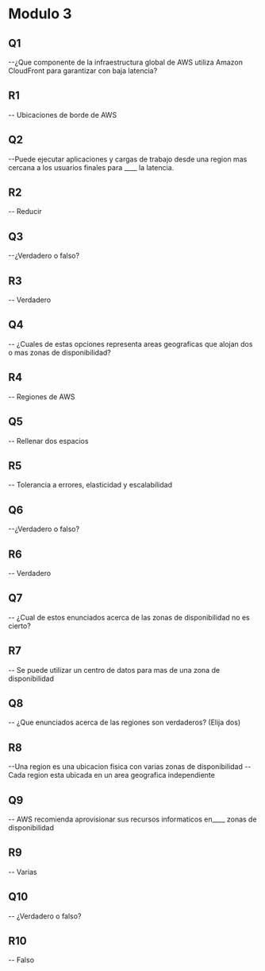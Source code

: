 # Modulo 3

## Q1

--¿Que componente de la infraestructura global de AWS utiliza Amazon CloudFront para garantizar con baja latencia?

## R1

-- Ubicaciones de borde de AWS

## Q2

--Puede ejecutar aplicaciones y cargas de trabajo desde una region mas cercana a los usuarios finales para ____ la latencia.

## R2

-- Reducir

## Q3

--¿Verdadero o falso?

## R3

-- Verdadero

## Q4

-- ¿Cuales de estas opciones representa areas geograficas que alojan dos o mas zonas de disponibilidad?

## R4

-- Regiones de AWS

## Q5

-- Rellenar dos espacios

## R5

-- Tolerancia a errores, elasticidad y escalabilidad

## Q6

--¿Verdadero o falso?

## R6

-- Verdadero

## Q7

-- ¿Cual de estos enunciados acerca de las zonas de disponibilidad no es cierto?

## R7

-- Se puede utilizar un centro de datos para mas de una zona de disponibilidad

## Q8

-- ¿Que enunciados acerca de las regiones son verdaderos? (Elija dos)

## R8

--Una region es una ubicacion fisica con varias zonas de disponibilidad
--Cada region esta ubicada en un area geografica independiente

## Q9

-- AWS recomienda aprovisionar sus recursos informaticos en____ zonas de disponibilidad

## R9

-- Varias

## Q10

-- ¿Verdadero o falso?

## R10

-- Falso
